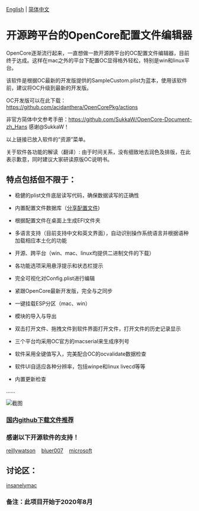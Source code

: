 [English](https://github.com/ic005k/QtOpenCoreConfig/blob/master/READMe.md) | [简体中文](https://github.com/ic005k/QtOpenCoreConfig/blob/master/READMe-en.md)
# 开源跨平台的OpenCore配置文件编辑器

OpenCore逐渐流行起来，一直想做一款开源跨平台的OC配置文件编辑器，目前终于达成。这样在mac之外的平台下配置OC显得格外轻松，特别是win和linux平台。

该软件是根据OC最新的开发版提供的SampleCustom.plist为蓝本，使用该软件前，建议将OC升级到最新的开发版。

OC开发版可以在此下载：https://github.com/acidanthera/OpenCorePkg/actions

非官方简体中文参考手册：https://github.com/SukkaW/OpenCore-Document-zh_Hans  感谢@SukkaW！

以上链接已放入软件的“资源”菜单。

关于软件各功能的解读（翻译）: 由于时间关系，没有细致地去润色及排版，在此表示歉意，同时建议大家研读原版OC说明书。

## 特点包括但不限于：

* 稳健的plist文件底层读写代码，确保数据读写的正确性

* 内置配置文件数据库（[分享配置文件](https://github.com/ic005k/QtOpenCoreConfigDatabase/issues))

* 根据配置文件在桌面上生成EFI文件夹

* 多语言支持（目前支持中文和英文界面），自动识别操作系统语言并根据语种加载相应本土化的功能

* 开源、跨平台（win、mac、linux均提供二进制文件的下载）

* 各功能选项采用悬浮提示和状态栏提示

* 完全可视化对Config.plist进行编辑

* 紧跟OpenCore最新开发版，完全与之同步

* 一键挂载ESP分区（mac、win）

* 模块的导入与导出

* 双击打开文件、拖拽文件到软件界面打开文件，打开文件的历史记录显示

* 三个平台均采用OC官方的macserial来生成序列号

* 软件采用全键值写入，完美配合OC的ocvalidate数据检查

* 软件UI自适应各种分辨率，包括winpe和linux livecd等等

* 内置更新检查

......

![截图](https://github.com/ic005k/QtOpenCoreConfig/blob/master/qtocc.png)

### [国内github下载文件推荐](https://toolwa.com/github/)

### 感谢以下开源软件的支持！

[reillywatson](https://github.com/reillywatson/qtplist)&nbsp;&nbsp;&nbsp;&nbsp;[bluer007](https://github.com/bluer007/FindESP)&nbsp;&nbsp;&nbsp;&nbsp;[microsoft](https://github.com/microsoft/winfile)

## 讨论区：

[insanelymac](https://www.insanelymac.com/forum/topic/344752-open-source-cross-platform-opencore-configuration-file-editor/)


### 备注：此项目开始于2020年8月

